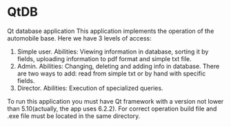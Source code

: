 # QtDB
Qt database application
This application implements the operation of the automobile base.
Here we have 3 levels of access:
1) Simple user. Abilities: Viewing information in database, sorting it by fields, uploading information to pdf format and simple txt file.
2) Admin. Abilities: Changing, deleting and adding info in database. There are two ways to add: read from simple txt or by hand with specific fields.
3) Director. Abilities: Execution of specialized queries.

To run this application you must have Qt framework with a version not lower than 5.10(actually, the app uses 6.2.2).
For correct operation build file and .exe file must be located in the same directory.
